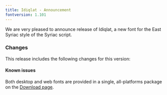 ```yaml
---
title: Idiqlat - Announcement
fontversion: 1.101
---
```


We are very pleased to announce release of Idiqlat, a new font for the East Syriac style of the Syriac script.

### Changes

This release includes the following changes for this version:



#### Known issues

Both desktop and web fonts are provided in a single, all-platforms package on the [Download page](https://software.sil.org/scheherazade/download).

